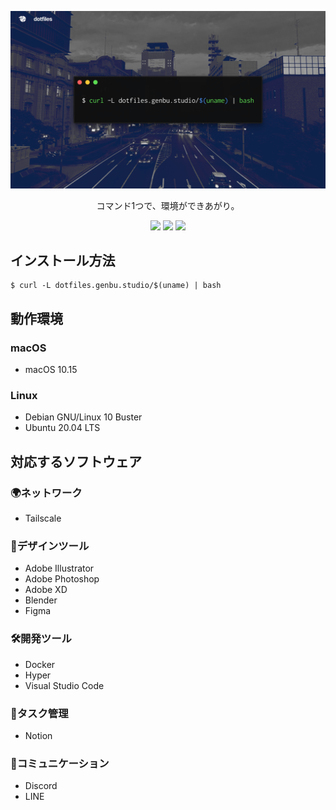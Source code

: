 <div align="center">
  <p><img src="./docs/images/dotfiles.png" alt="genbu.studio dotfiles"></p>
  <p>コマンド1つで、環境ができあがり。</p>
  <p>
    <img src="https://img.shields.io/badge/platform-macOS%20%2F%20Linux-lightgrey">
    <img src="https://img.shields.io/github/repo-size/genbuchan/dotfiles">
    <img src="https://img.shields.io/github/license/Genbuchan/dotfiles">
  </p>
</div>

## インストール方法
```shell
$ curl -L dotfiles.genbu.studio/$(uname) | bash
```

## 動作環境

### macOS
- macOS 10.15

### Linux
- Debian GNU/Linux 10 Buster
- Ubuntu 20.04 LTS


## 対応するソフトウェア

### 🌍ネットワーク
- Tailscale

### 🎨デザインツール
- Adobe Illustrator
- Adobe Photoshop
- Adobe XD
- Blender
- Figma

### 🛠開発ツール
- Docker
- Hyper
- Visual Studio Code

### 📝タスク管理
- Notion

### 👥コミュニケーション
- Discord
- LINE

